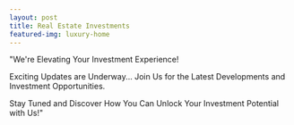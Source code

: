 ```yaml
---
layout: post
title: Real Estate Investments
featured-img: luxury-home
---
```

"We're Elevating Your Investment Experience!

Exciting Updates are Underway... Join Us for the Latest Developments and Investment Opportunities.

Stay Tuned and Discover How You Can Unlock Your Investment Potential with Us!"